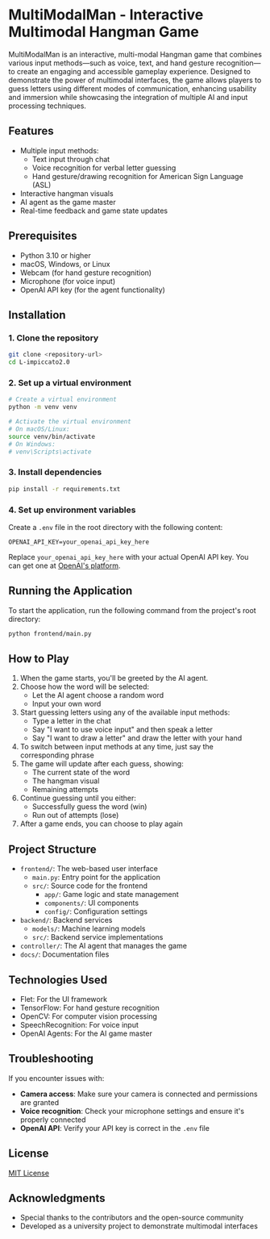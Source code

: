 # MultiModalMan - Interactive Multimodal Hangman Game

MultiModalMan is an interactive, multi-modal Hangman game that combines various input methods—such as voice, text, and hand gesture recognition—to create an engaging and accessible gameplay experience. Designed to demonstrate the power of multimodal interfaces, the game allows players to guess letters using different modes of communication, enhancing usability and immersion while showcasing the integration of multiple AI and input processing techniques.

## Features

- Multiple input methods:
  - Text input through chat
  - Voice recognition for verbal letter guessing
  - Hand gesture/drawing recognition for American Sign Language (ASL)
- Interactive hangman visuals
- AI agent as the game master
- Real-time feedback and game state updates

## Prerequisites

- Python 3.10 or higher
- macOS, Windows, or Linux
- Webcam (for hand gesture recognition)
- Microphone (for voice input)
- OpenAI API key (for the agent functionality)

## Installation

### 1. Clone the repository

```bash
git clone <repository-url>
cd L-impiccato2.0
```

### 2. Set up a virtual environment

```bash
# Create a virtual environment
python -m venv venv

# Activate the virtual environment
# On macOS/Linux:
source venv/bin/activate
# On Windows:
# venv\Scripts\activate
```

### 3. Install dependencies

```bash
pip install -r requirements.txt
```

### 4. Set up environment variables

Create a `.env` file in the root directory with the following content:

```
OPENAI_API_KEY=your_openai_api_key_here
```

Replace `your_openai_api_key_here` with your actual OpenAI API key. You can get one at [OpenAI's platform](https://platform.openai.com/).

## Running the Application

To start the application, run the following command from the project's root directory:

```bash
python frontend/main.py
```

## How to Play

1. When the game starts, you'll be greeted by the AI agent.
2. Choose how the word will be selected:
   - Let the AI agent choose a random word
   - Input your own word
3. Start guessing letters using any of the available input methods:
   - Type a letter in the chat
   - Say "I want to use voice input" and then speak a letter
   - Say "I want to draw a letter" and draw the letter with your hand
4. To switch between input methods at any time, just say the corresponding phrase
5. The game will update after each guess, showing:
   - The current state of the word
   - The hangman visual
   - Remaining attempts
6. Continue guessing until you either:
   - Successfully guess the word (win)
   - Run out of attempts (lose)
7. After a game ends, you can choose to play again

## Project Structure

- `frontend/`: The web-based user interface
  - `main.py`: Entry point for the application
  - `src/`: Source code for the frontend
    - `app/`: Game logic and state management
    - `components/`: UI components
    - `config/`: Configuration settings
- `backend/`: Backend services
  - `models/`: Machine learning models
  - `src/`: Backend service implementations
- `controller/`: The AI agent that manages the game
- `docs/`: Documentation files

## Technologies Used

- Flet: For the UI framework
- TensorFlow: For hand gesture recognition
- OpenCV: For computer vision processing
- SpeechRecognition: For voice input
- OpenAI Agents: For the AI game master

## Troubleshooting

If you encounter issues with:

- **Camera access**: Make sure your camera is connected and permissions are granted
- **Voice recognition**: Check your microphone settings and ensure it's properly connected
- **OpenAI API**: Verify your API key is correct in the `.env` file

## License

[MIT License](LICENSE)

## Acknowledgments

- Special thanks to the contributors and the open-source community
- Developed as a university project to demonstrate multimodal interfaces
